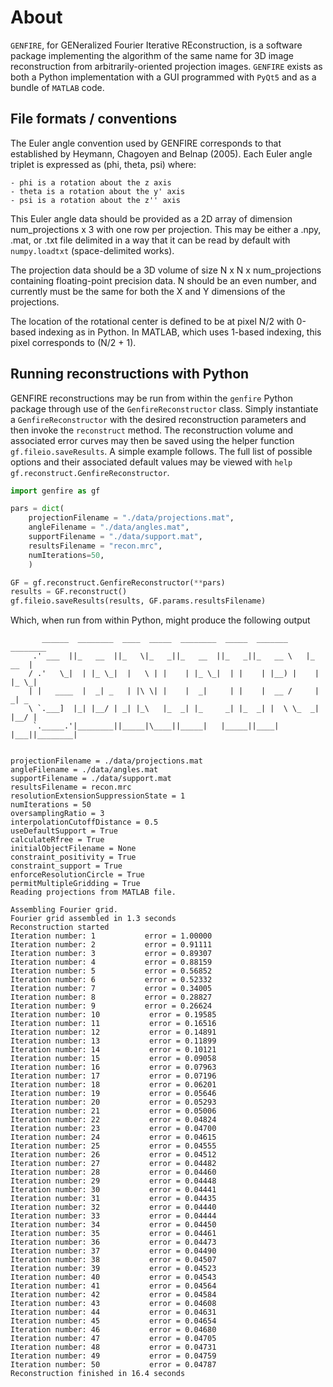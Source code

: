 # About
`GENFIRE`, for GENeralized Fourier Iterative REconstruction, is a software package implementing the algorithm of the same name for 3D image reconstruction from arbitrarily-oriented projection images. `GENFIRE` exists as both a Python implementation with a GUI programmed with `PyQt5` and as a bundle of `MATLAB` code.

## File formats / conventions

The Euler angle convention used by GENFIRE corresponds to that established by Heymann, Chagoyen and Belnap (2005). Each Euler angle triplet is expressed as (phi, theta, psi) where:

	- phi is a rotation about the z axis
	- theta is a rotation about the y' axis
	- psi is a rotation about the z'' axis

This Euler angle data should be provided as a 2D array of dimension num_projections x 3 with one row per projection. This may be either a .npy, .mat, or .txt file delimited in a way that it can be read by default with `numpy.loadtxt` (space-delimited works).

The projection data should be a 3D volume of size N x N x num_projections containing floating-point precision data. N should be an even number, and currently must be the same for both the X and Y dimensions of the projections.

The location of the rotational center is defined to be at pixel N/2 with 0-based indexing as in Python. In MATLAB, which uses 1-based indexing, this pixel corresponds to (N/2 + 1).

## Running reconstructions with Python

GENFIRE reconstructions may be run from within the `genfire` Python package through use of the `GenfireReconstructor` class. Simply instantiate a `GenfireReconstructor` with the desired reconstruction parameters and then invoke the `reconstruct` method. The reconstruction volume and associated error curves may then be saved using the helper function `gf.fileio.saveResults`. A simple example follows. The full list of possible options and their associated default values may be viewed with `help gf.reconstruct.GenfireReconstructor`.

~~~ python
import genfire as gf

pars = dict(
	projectionFilename = "./data/projections.mat",
	angleFilename = "./data/angles.mat",
	supportFilename = "./data/support.mat",
	resultsFilename = "recon.mrc",
	numIterations=50,
	)

GF = gf.reconstruct.GenfireReconstructor(**pars)
results = GF.reconstruct()
gf.fileio.saveResults(results, GF.params.resultsFilename)
~~~

Which, when run from within Python, might produce the following output



	       ______  ________  ____  _____  ________  _____  _______     ________
	     .' ___  ||_   __  ||_   \|_   _||_   __  ||_   _||_   __ \   |_   __  |
	    / .'   \_|  | |_ \_|  |   \ | |    | |_ \_|  | |    | |__) |    | |_ \_|
	    | |   ____  |  _| _   | |\ \| |    |  _|     | |    |  __ /     |  _| _
	    \ `.___]  |_| |__/ | _| |_\   |_  _| |_     _| |_  _| |  \ \_  _| |__/ |
	     `._____.'|________||_____|\____||_____|   |_____||____| |___||________|

	        
	projectionFilename = ./data/projections.mat
	angleFilename = ./data/angles.mat
	supportFilename = ./data/support.mat
	resultsFilename = recon.mrc
	resolutionExtensionSuppressionState = 1
	numIterations = 50
	oversamplingRatio = 3
	interpolationCutoffDistance = 0.5
	useDefaultSupport = True
	calculateRfree = True
	initialObjectFilename = None
	constraint_positivity = True
	constraint_support = True
	enforceResolutionCircle = True
	permitMultipleGridding = True
	Reading projections from MATLAB file.

	Assembling Fourier grid.
	Fourier grid assembled in 1.3 seconds
	Reconstruction started
	Iteration number: 1           error = 1.00000
	Iteration number: 2           error = 0.91111
	Iteration number: 3           error = 0.89307
	Iteration number: 4           error = 0.88159
	Iteration number: 5           error = 0.56852
	Iteration number: 6           error = 0.52332
	Iteration number: 7           error = 0.34005
	Iteration number: 8           error = 0.28827
	Iteration number: 9           error = 0.26624
	Iteration number: 10           error = 0.19585
	Iteration number: 11           error = 0.16516
	Iteration number: 12           error = 0.14891
	Iteration number: 13           error = 0.11899
	Iteration number: 14           error = 0.10121
	Iteration number: 15           error = 0.09058
	Iteration number: 16           error = 0.07963
	Iteration number: 17           error = 0.07196
	Iteration number: 18           error = 0.06201
	Iteration number: 19           error = 0.05646
	Iteration number: 20           error = 0.05293
	Iteration number: 21           error = 0.05006
	Iteration number: 22           error = 0.04824
	Iteration number: 23           error = 0.04700
	Iteration number: 24           error = 0.04615
	Iteration number: 25           error = 0.04555
	Iteration number: 26           error = 0.04512
	Iteration number: 27           error = 0.04482
	Iteration number: 28           error = 0.04460
	Iteration number: 29           error = 0.04448
	Iteration number: 30           error = 0.04441
	Iteration number: 31           error = 0.04435
	Iteration number: 32           error = 0.04440
	Iteration number: 33           error = 0.04444
	Iteration number: 34           error = 0.04450
	Iteration number: 35           error = 0.04461
	Iteration number: 36           error = 0.04473
	Iteration number: 37           error = 0.04490
	Iteration number: 38           error = 0.04507
	Iteration number: 39           error = 0.04523
	Iteration number: 40           error = 0.04543
	Iteration number: 41           error = 0.04564
	Iteration number: 42           error = 0.04584
	Iteration number: 43           error = 0.04608
	Iteration number: 44           error = 0.04631
	Iteration number: 45           error = 0.04654
	Iteration number: 46           error = 0.04680
	Iteration number: 47           error = 0.04705
	Iteration number: 48           error = 0.04731
	Iteration number: 49           error = 0.04759
	Iteration number: 50           error = 0.04787
	Reconstruction finished in 16.4 seconds



